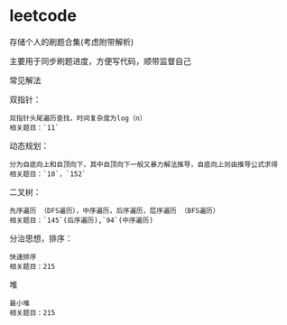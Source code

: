# leetcode
存储个人的刷题合集(考虑附带解析)

主要用于同步刷题进度，方便写代码，顺带监督自己

常见解法

双指针：

    双指针头尾遍历查找，时间复杂度为log（n） 
    相关题目：`11`

动态规划：

    分为自底向上和自顶向下，其中自顶向下一般又暴力解法推导，自底向上则由推导公式求得
    相关题目：`10`，`152`

二叉树：

    先序遍历 （DFS遍历），中序遍历，后序遍历，层序遍历 （BFS遍历）
    相关题目：`145`(后序遍历),`94`(中序遍历)

分治思想，排序：

    快速排序
    相关题目：215

堆

    最小堆
    相关题目：215 